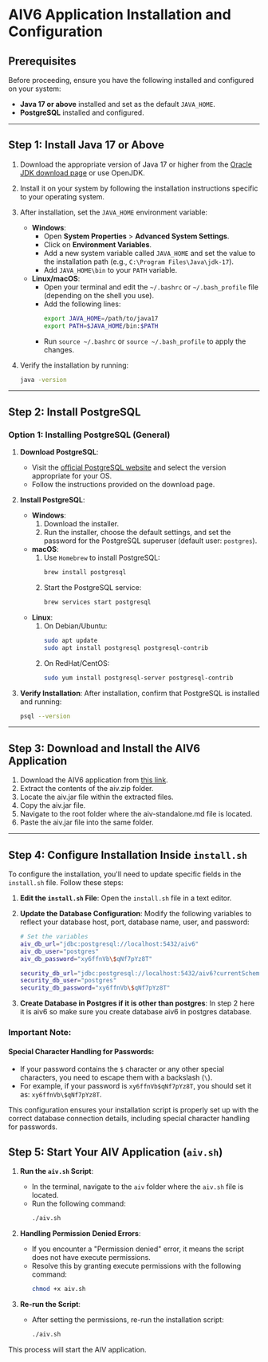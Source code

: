 # AIV6 Application Installation and Configuration

## Prerequisites
Before proceeding, ensure you have the following installed and configured on your system:
- **Java 17 or above** installed and set as the default `JAVA_HOME`.
- **PostgreSQL** installed and configured.

---

## Step 1: Install Java 17 or Above

1. Download the appropriate version of Java 17 or higher from the [Oracle JDK download page](https://www.oracle.com/java/technologies/javase-jdk17-downloads.html) or use OpenJDK.
2. Install it on your system by following the installation instructions specific to your operating system.
3. After installation, set the `JAVA_HOME` environment variable:
    - **Windows**:
      - Open **System Properties** > **Advanced System Settings**.
      - Click on **Environment Variables**.
      - Add a new system variable called `JAVA_HOME` and set the value to the installation path (e.g., `C:\Program Files\Java\jdk-17`).
      - Add `JAVA_HOME\bin` to your `PATH` variable.
    - **Linux/macOS**:
      - Open your terminal and edit the `~/.bashrc` or `~/.bash_profile` file (depending on the shell you use).
      - Add the following lines:
        ```bash
        export JAVA_HOME=/path/to/java17
        export PATH=$JAVA_HOME/bin:$PATH
        ```
      - Run `source ~/.bashrc` or `source ~/.bash_profile` to apply the changes.

4. Verify the installation by running:
    ```bash
    java -version
    ```

---

## Step 2: Install PostgreSQL

### Option 1: Installing PostgreSQL (General)
1. **Download PostgreSQL**:  
   - Visit the [official PostgreSQL website](https://www.postgresql.org/download/) and select the version appropriate for your OS.
   - Follow the instructions provided on the download page.

2. **Install PostgreSQL**:
    - **Windows**:
        1. Download the installer.
        2. Run the installer, choose the default settings, and set the password for the PostgreSQL superuser (default user: `postgres`).
    - **macOS**:
        1. Use `Homebrew` to install PostgreSQL:
            ```bash
            brew install postgresql
            ```
        2. Start the PostgreSQL service:
            ```bash
            brew services start postgresql
            ```
    - **Linux**:
        1. On Debian/Ubuntu:
            ```bash
            sudo apt update
            sudo apt install postgresql postgresql-contrib
            ```
        2. On RedHat/CentOS:
            ```bash
            sudo yum install postgresql-server postgresql-contrib
            ```

3. **Verify Installation**:
    After installation, confirm that PostgreSQL is installed and running:
    ```bash
    psql --version
    ```

---

## Step 3: Download and Install the AIV6 Application

1. Download the AIV6 application from [this link](https://aivhub-my.sharepoint.com/:u:/p/mayur/Ef1K9JdLajFMnQ6ruoST-K0BiZA1_5q_QIMj64FqBHORQg?e=Ltw6wD).
2. Extract the contents of the aiv.zip folder.
3. Locate the aiv.jar file within the extracted files.
4. Copy the aiv.jar file.
5. Navigate to the root folder where the aiv-standalone.md file is located.
6. Paste the aiv.jar file into the same folder.
---

## Step 4: Configure Installation Inside `install.sh`

To configure the installation, you'll need to update specific fields in the `install.sh` file. Follow these steps:

1. **Edit the `install.sh` File**: Open the `install.sh` file in a text editor.
2. **Update the Database Configuration**: Modify the following variables to reflect your database host, port, database name, user, and password:

    ```bash
    # Set the variables
    aiv_db_url="jdbc:postgresql://localhost:5432/aiv6"
    aiv_db_user="postgres"
    aiv_db_password="xy6ffnVb\$qNf7pYz8T"
    
    security_db_url="jdbc:postgresql://localhost:5432/aiv6?currentSchema=security"
    security_db_user="postgres"
    security_db_password="xy6ffnVb\$qNf7pYz8T"
    ```
3. **Create Database in Postgres if it is other than postgres**: In step 2 here it is aiv6 so make sure you create database aiv6 in postgres database.

### Important Note:
#### Special Character Handling for Passwords:
- If your password contains the `$` character or any other special characters, you need to escape them with a backslash (`\`).
- For example, if your password is `xy6ffnVb$qNf7pYz8T`, you should set it as: `xy6ffnVb\$qNf7pYz8T`.

This configuration ensures your installation script is properly set up with the correct database connection details, including special character handling for passwords.

## Step 5: Start Your AIV Application (`aiv.sh`)

1. **Run the `aiv.sh` Script**: 
    - In the terminal, navigate to the `aiv` folder where the `aiv.sh` file is located.
    - Run the following command:
        ```bash
        ./aiv.sh
        ```

2. **Handling Permission Denied Errors**:
    - If you encounter a "Permission denied" error, it means the script does not have execute permissions.
    - Resolve this by granting execute permissions with the following command:
        ```bash
        chmod +x aiv.sh
        ```

3. **Re-run the Script**:
    - After setting the permissions, re-run the installation script:
        ```bash
        ./aiv.sh
        ```

This process will start the AIV application.
